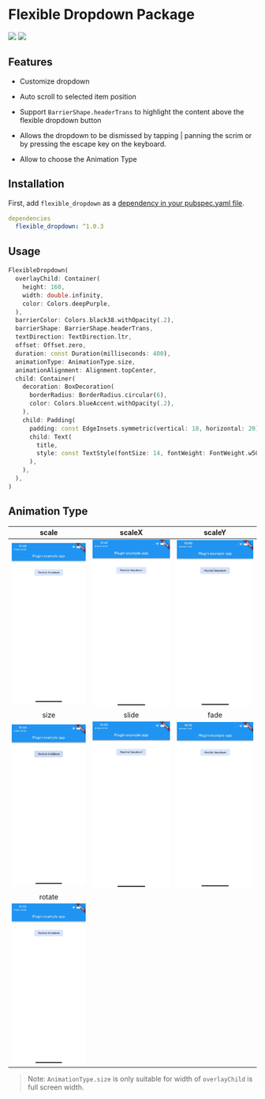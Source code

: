 # Flexible Dropdown Package

<div align="left">
<a href="https://pub.dev/packages/flexible_dropdown" rel="noopener" target="_blank"><img src="https://img.shields.io/pub/v/flexible_dropdown"></a>
<a href="https://flutter.dev/" rel="noopener" target="_blank"><img src="https://img.shields.io/badge/platform-flutter-ff69b4.svg"></a>
</div>


## Features

* Customize dropdown

* Auto scroll to selected item position

* Support `BarrierShape.headerTrans` to highlight the content above the flexible dropdown button

* Allows the dropdown to be dismissed by tapping | panning the scrim or by pressing the escape key on the keyboard.

* Allow to choose the Animation Type

## Installation

First, add `flexible_dropdown` as a [dependency in your pubspec.yaml file](https://flutter.dev/using-packages/).

```yaml
dependencies
  flexible_dropdown: ^1.0.3
```

## Usage

```dart
FlexibleDropdown(
  overlayChild: Container(
    height: 160,
    width: double.infinity,
    color: Colors.deepPurple,
  ),
  barrierColor: Colors.black38.withOpacity(.2),
  barrierShape: BarrierShape.headerTrans,
  textDirection: TextDirection.ltr,
  offset: Offset.zero,
  duration: const Duration(milliseconds: 400),
  animationType: AnimationType.size,
  animationAlignment: Alignment.topCenter,
  child: Container(
    decoration: BoxDecoration(
      borderRadius: BorderRadius.circular(6),
      color: Colors.blueAccent.withOpacity(.2),
    ),
    child: Padding(
      padding: const EdgeInsets.symmetric(vertical: 10, horizontal: 20),
      child: Text(
        title,
        style: const TextStyle(fontSize: 14, fontWeight: FontWeight.w500),
      ),
    ),
  ),
)
```

## Animation Type
|scale|scaleX|scaleY|
|:-------------------------:|:-------------------------:|:-------------------------:|
|![](assets/scale.gif)|![](assets/scaleX.gif)|![](assets/scaleY.gif)|
|size|slide|fade|
|![](assets/size.gif)|![](assets/slide.gif)|![](assets/fade.gif)|
|rotate|||
|![](assets/rotate.gif)|||

> Note: `AnimationType.size` is only suitable for width of `overlayChild` is full screen width.
